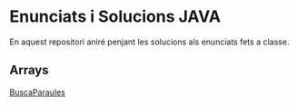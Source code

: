 # Enunciats i Solucions JAVA

En aquest repositori aniré penjant les solucions als enunciats fets a classe.

## Arrays

[BuscaParaules](BuscaParaules.java)